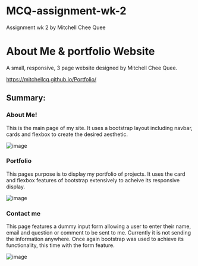 # MCQ-assignment-wk-2
Assignment wk 2 by Mitchell Chee Quee


# About Me & portfolio Website 

A small, responsive, 3 page website designed by Mitchell Chee Quee.

https://mitchellcq.github.io/Portfolio/

## Summary:

### About Me!

This is the main page of my site. It uses a bootstrap layout including navbar, cards and flexbox to create the desired aesthetic.

![image](https://user-images.githubusercontent.com/68998298/91248515-2cbf4800-e798-11ea-8dd4-8a87d8c62ff4.png)

### Portfolio

This pages purpose is to display my portfolio of projects. It uses the card and flexbox features of bootstrap extensively to acheive its responsive display.

![image](https://user-images.githubusercontent.com/68998298/91248715-a35c4580-e798-11ea-9a8b-69e59e6c85f3.png)

### Contact me

This page features a dummy input form allowing a user to enter their name, email and question or comment to be sent to me. Currently it is not sending the information anywhere. Once again bootstrap was used to achieve its functionality, this time with the form feature.

![image](https://user-images.githubusercontent.com/68998298/91249099-8bd18c80-e799-11ea-8080-99373d9f991f.png)